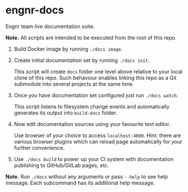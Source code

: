 # engnr-docs
Engnr team live documentation suite.


**Note.** All scripts are intended to be executed from the root of this repo.


1. Build Docker image by running `./docs image`.

1. Create initial documentation set by running `./docs init`.

   This script will create `docs` folder one level above relative to your local clone of this
   repo. Such behaviour enables linking this repo as a Git submodule into several projects at
   the same time.

1. Once you have documentation set configured just run `./docs watch`.

   This script listens to filesystem change events and automatically generates its output into
   `build-docs` folder.

1. Now edit documentation sources using your favourite text editor.

   Use browser of your choice to access `localhost:4000`. Hint: there are various browser
   plugins which can reload page automatically for your further convenience.

1. Use `./docs build` to power up your CI system with documentation publishing
   to GitHub/GitLab pages, etc.

**Note.** Run `./docs` without any arguments or pass `--help` to see help message.
Each subcommand has its additional help message.
